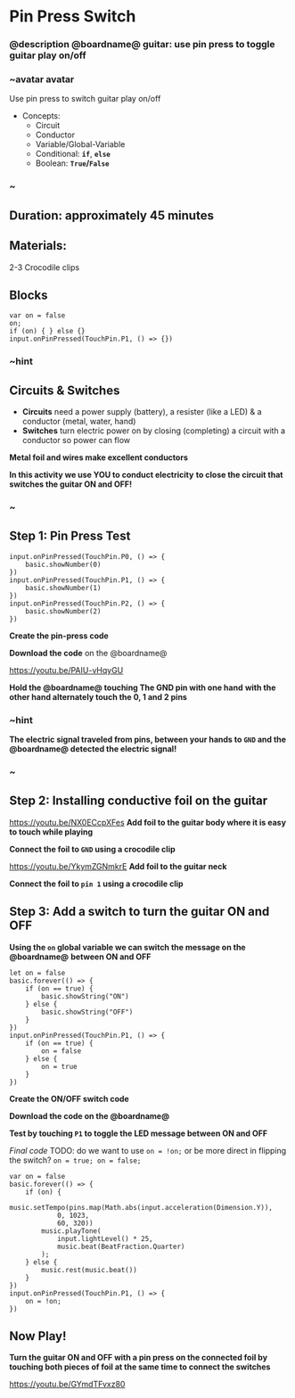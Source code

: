 # Pin Press Switch

### @description @boardname@ guitar: use pin press to toggle guitar play on/off

### ~avatar avatar
Use pin press to switch guitar play on/off

* Concepts:
    * Circuit
    * Conductor
    * Variable/Global-Variable
    * Conditional: **`if`**, **`else`**
    * Boolean: **`True`/`False`**
### ~

## Duration: approximately 45 minutes

## Materials:
2-3 Crocodile clips

## Blocks

```cards
var on = false
on;
if (on) { } else {}
input.onPinPressed(TouchPin.P1, () => {})
```



### ~hint
## Circuits & Switches
* **Circuits** need a power supply (battery), a resister (like a LED) & a conductor (metal, water, hand)
* **Switches** turn electric power on by closing (completing) a circuit with a conductor so power can flow

**Metal foil and wires make excellent conductors**

**In this activity we use YOU to conduct electricity**
**to close the circuit that switches the guitar ON and OFF!**
### ~

## Step 1: Pin Press Test

```blocks
input.onPinPressed(TouchPin.P0, () => {
    basic.showNumber(0)
})
input.onPinPressed(TouchPin.P1, () => {
    basic.showNumber(1)
})
input.onPinPressed(TouchPin.P2, () => {
    basic.showNumber(2)
})
```
**Create the pin-press code**

**Download the code** on the @boardname@

https://youtu.be/PAIU-vHqyGU

**Hold the @boardname@ touching The GND pin with one hand**
**with the other hand alternately touch the 0, 1 and 2 pins**

### ~hint
**The electric signal traveled from pins, between your hands to `GND` and the @boardname@ detected the electric signal!**
### ~

## Step 2: Installing conductive foil on the guitar
https://youtu.be/NX0ECcpXFes
**Add foil to the guitar body where it is easy to touch while playing**

**Connect the foil to `GND` using a crocodile clip**

https://youtu.be/YkymZGNmkrE
**Add foil to the guitar neck**

**Connect the foil to `pin 1` using a crocodile clip**

## Step 3: Add a switch to turn the guitar ON and OFF
**Using the `on` global variable we can switch the message on the @boardname@**
**between ON and OFF**
```blocks
let on = false
basic.forever(() => {
    if (on == true) {
        basic.showString("ON")
    } else {
        basic.showString("OFF")
    }
})
input.onPinPressed(TouchPin.P1, () => {
    if (on == true) {
        on = false
    } else {
        on = true
    }
})
```
**Create the ON/OFF switch code**

**Download the code on the @boardname@**

**Test by touching `P1` to toggle the LED message between ON and OFF**

*Final code*
TODO: do we want to use `on = !on;` or be more direct in flipping the switch? `on = true; on = false;`
```blocks
var on = false
basic.forever(() => {
    if (on) {
        music.setTempo(pins.map(Math.abs(input.acceleration(Dimension.Y)),
            0, 1023,
            60, 320))
        music.playTone(
            input.lightLevel() * 25,
            music.beat(BeatFraction.Quarter)
        );
    } else {
        music.rest(music.beat())
    }
})
input.onPinPressed(TouchPin.P1, () => {
    on = !on;
})
```
## Now Play!
**Turn the guitar ON and OFF with a pin press on the connected foil by**
**touching both pieces of foil at the same time to connect the switches**

https://youtu.be/GYmdTFvxz80